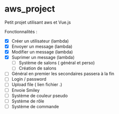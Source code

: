 # aws_project
Petit projet utilisant aws et Vue.js

Fonctionnalités :

- [X] Créer un utilisateur (lambda)
- [X] Envoyer un message (lambda)
- [X] Modifier un message (lambda)
- [X] Suprimer un message (lambda)
    - [ ] Système de salons ( général et perso)
    - [ ] Création de salons
- [ ] Général en premier les secondaires passera à la fin
- [ ] Login / password
- [ ] Upload file ( lien fichier .)
- [ ] Envoie Smiley
- [ ] Système de couleur pseudo
- [ ] Système de rôle
- [ ] Système de commande
